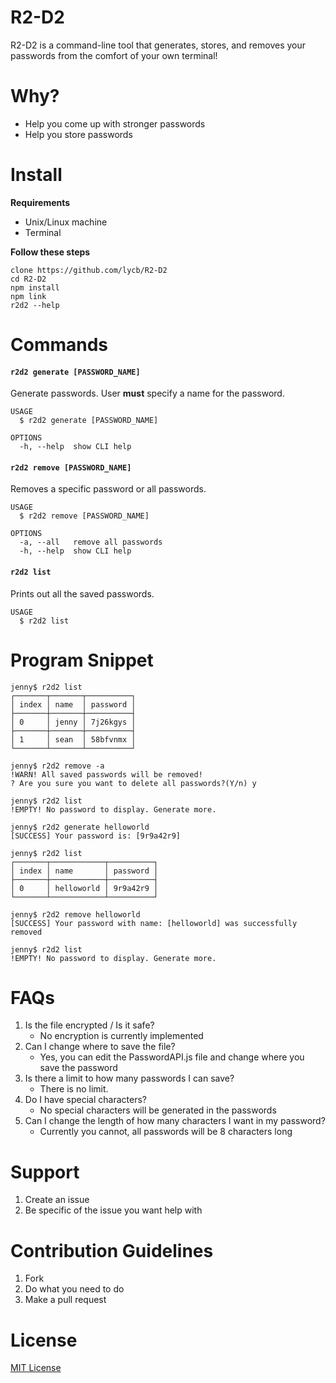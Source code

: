 R2-D2
=====
R2-D2 is a command-line tool that generates, stores, and removes your passwords from the comfort of your own terminal!

# Why?
* Help you come up with stronger passwords
* Help you store passwords 

# Install
**Requirements**
* Unix/Linux machine
* Terminal

**Follow these steps**
```
clone https://github.com/lycb/R2-D2
cd R2-D2
npm install
npm link
r2d2 --help
```

# Commands
<!-- commands -->
#### `r2d2 generate [PASSWORD_NAME]`

Generate passwords. User **must** specify a name for the password. 

```
USAGE
  $ r2d2 generate [PASSWORD_NAME]

OPTIONS
  -h, --help  show CLI help
```

#### `r2d2 remove [PASSWORD_NAME]`

Removes a specific password or all passwords.

```
USAGE
  $ r2d2 remove [PASSWORD_NAME]

OPTIONS
  -a, --all   remove all passwords
  -h, --help  show CLI help
```

#### `r2d2 list`

Prints out all the saved passwords. 

```
USAGE
  $ r2d2 list
```
<!-- commandsstop -->

# Program Snippet
```
jenny$ r2d2 list
┌───────┬───────┬──────────┐
│ index │ name  │ password │
├───────┼───────┼──────────┤
│ 0     │ jenny │ 7j26kgys │
├───────┼───────┼──────────┤
│ 1     │ sean  │ 58bfvnmx │
└───────┴───────┴──────────┘

jenny$ r2d2 remove -a
!WARN! All saved passwords will be removed!
? Are you sure you want to delete all passwords?(Y/n) y

jenny$ r2d2 list
!EMPTY! No password to display. Generate more.

jenny$ r2d2 generate helloworld
[SUCCESS] Your password is: [9r9a42r9]

jenny$ r2d2 list
┌───────┬────────────┬──────────┐
│ index │ name       │ password │
├───────┼────────────┼──────────┤
│ 0     │ helloworld │ 9r9a42r9 │
└───────┴────────────┴──────────┘

jenny$ r2d2 remove helloworld
[SUCCESS] Your password with name: [helloworld] was successfully removed

jenny$ r2d2 list
!EMPTY! No password to display. Generate more.
```

# FAQs
1. Is the file encrypted / Is it safe?
    * No encryption is currently implemented
2. Can I change where to save the file? 
    * Yes, you can edit the PasswordAPI.js file and change where you save the password 
3. Is there a limit to how many passwords I can save?
    * There is no limit.
4. Do I have special characters? 
    * No special characters will be generated in the passwords
5. Can I change the length of how many characters I want in my password? 
    * Currently you cannot, all passwords will be 8 characters long

# Support
1. Create an issue
2. Be specific of the issue you want help with

# Contribution Guidelines
1. Fork
2. Do what you need to do
3. Make a pull request 

# License
<!-- link below -->
[MIT License](https://github.com/lycb/R2-D2/blob/master/LICENSE) 

